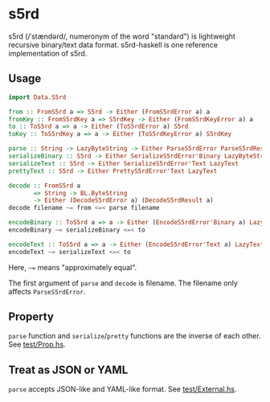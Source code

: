 # s5rd

s5rd (/ˈstændərd/, numeronym of the word "standard")
is lightweight recursive binary/text data format.
s5rd-haskell is one reference implementation of s5rd.

## Usage

```haskell
import Data.S5rd

from :: FromS5rd a => S5rd -> Either (FromS5rdError a) a
fromKey :: FromS5rdKey a => S5rdKey -> Either (FromS5rdKeyError a) a
to :: ToS5rd a => a -> Either (ToS5rdError a) S5rd
toKey :: ToS5rdKey a => a -> Either (ToS5rdKeyError a) S5rdKey

parse :: String -> LazyByteString -> Either ParseS5rdError ParseS5rdResult
serializeBinary :: S5rd -> Either SerializeS5rdError'Binary LazyByteString
serializeText :: S5rd -> Either SerializeS5rdError'Text LazyText
prettyText :: S5rd -> Either PrettyS5rdError'Text LazyText

decode :: FromS5rd a
       => String -> BL.ByteString
       -> Either (DecodeS5rdError a) (DecodeS5rdResult a)
decode filename ~= from <=< parse filename

encodeBinary :: ToS5rd a => a -> Either (EncodeS5rdError'Binary a) LazyByteString
encodeBinary ~= serializeBinary <=< to

encodeText :: ToS5rd a => a -> Either (EncodeS5rdError'Text a) LazyText
encodeText ~= serializeText <=< to
```

Here, `~=` means "approximately equal".

The first argument of `parse` and `decode` is filename.
The filename only affects `ParseS5rdError`.

## Property

`parse` function and `serialize`/`pretty` functions are the inverse of each other.
See [test/Prop.hs](test/Prop.hs).

## Treat as JSON or YAML

`parse` accepts JSON-like and YAML-like format.
See [test/External.hs](test/External.hs).

